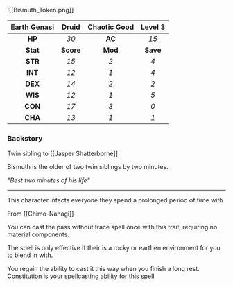 ![[Bismuth_Token.png]]

| Earth Genasi | Druid | Chaotic Good | Level 3 |
| :-------: | :---: | :---: | :---: |
| **HP** | *30* | **AC** | *15* | 
| **Stat** | **Score** | **Mod** | **Save** | 
| **STR** | *15* | *2* | *4* | 
| **INT** | *12* | *1* | *4* | 
| **DEX** | *14* | *2* | *2* | 
| **WIS** | *12* | *1* | *5* | 
| **CON** | *17* | *3* | *0* | 
| **CHA** | *13* | *1* | *1* | 
<h3> Backstory </h3>
Twin sibling to [[Jasper Shatterborne]]

Bismuth is the older of two twin siblings by two minutes.

*"Best two minutes of his life"*

---

This character infects everyone they spend a prolonged period of time with

From [[Chimo-Nahagi]]


You can cast the pass without trace spell once with this trait, requiring no material components. 

The spell is only effective if their is a rocky or earthen environment for you to blend in with.

You regain the ability to cast it this way when you finish a long rest. Constitution is your spellcasting ability for this spell